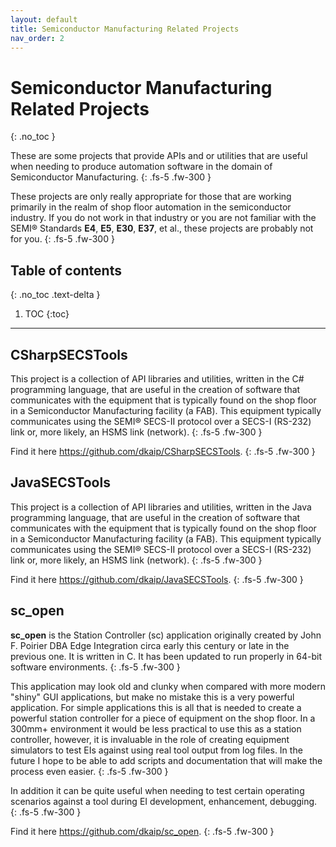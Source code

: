 ```yaml
---
layout: default
title: Semiconductor Manufacturing Related Projects
nav_order: 2
---
```


# Semiconductor Manufacturing Related Projects
{: .no_toc }

These are some projects that provide APIs and or utilities that are useful when needing to produce automation software in the domain of Semiconductor Manufacturing.
{: .fs-5 .fw-300 }

These projects are only really appropriate for those that are working primarily in the realm of shop floor automation in the semiconductor industry. If you do not work in that industry or you are not familiar with the SEMI&reg; Standards **E4**, **E5**, **E30**, **E37**, et al., these projects are probably not for you.
{: .fs-5 .fw-300 }

## Table of contents
{: .no_toc .text-delta }

1. TOC
{:toc}

---

## CSharpSECSTools
This project is a collection of API libraries and utilities, written in the C\# programming language, that are useful in the creation of software that communicates with the equipment that is typically found on the shop floor in a Semiconductor Manufacturing facility (a FAB).  This equipment typically communicates using the SEMI&reg; SECS-II protocol over a SECS-I (RS-232) link or, more likely, an HSMS link (network).
{: .fs-5 .fw-300 }

Find it here <a href="https://github.com/dkaip/CSharpSECSTools">https://github.com/dkaip/CSharpSECSTools</a>.
{: .fs-5 .fw-300 }

## JavaSECSTools
This project is a collection of API libraries and utilities, written in the Java programming language, that are useful in the creation of software that communicates with the equipment that is typically found on the shop floor in a Semiconductor Manufacturing facility (a FAB).  This equipment typically communicates using the SEMI&reg; SECS-II protocol over a SECS-I (RS-232) link or, more likely, an HSMS link (network).
{: .fs-5 .fw-300 }

Find it here <a href="https://github.com/dkaip/JavaSECSTools">https://github.com/dkaip/JavaSECSTools</a>.
{: .fs-5 .fw-300 }

## sc_open
**sc_open** is the Station Controller (sc) application originally created by John F. Poirier DBA Edge Integration circa early this century or late in the previous one. It is written in C. It has been updated to run properly in 64-bit software environments.
{: .fs-5 .fw-300 }

This application may look old and clunky when compared with more  modern "shiny" GUI applications, but make no mistake this is a very powerful application. For simple applications this is all that is needed to create a powerful station controller for a piece of equipment on the shop floor.  In a 300mm+ environment it would be less practical to use this as a station controller, however, it is invaluable in the role of creating equipment simulators to test EIs against using real tool output from log files.  In the future I hope to be able to add scripts and documentation that will make the process even easier.
{: .fs-5 .fw-300 }

In addition it can be quite useful when needing to test certain operating scenarios against a tool during EI development, enhancement, debugging.
{: .fs-5 .fw-300 }

Find it here <a href="https://github.com/dkaip/sc_open">https://github.com/dkaip/sc_open</a>.
{: .fs-5 .fw-300 }

